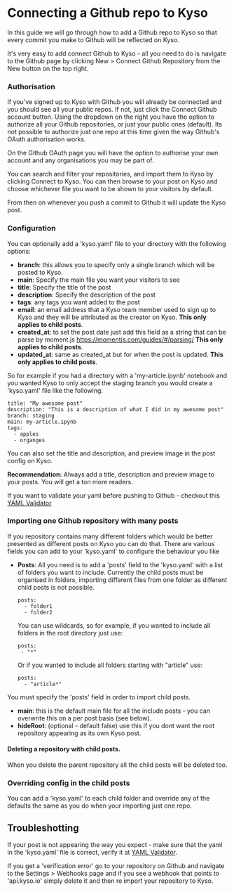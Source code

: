 # Connecting a Github repo to Kyso

In this guide we will go through how to add a Github repo to Kyso so that every commit you make to Github will be reflected on Kyso.

It's very easy to add connect Github to Kyso - all you need to do is navigate to the Github page by clicking New > Connect Github Repository from the New button on the top right.

### Authorisation

If you've signed up to Kyso with Github you will already be connected and you should see all your public repos.
If not, just click the Connect Github account button. Using the dropdown on the right you have the option
to authorize all your Github repositories, or just your public ones (default). Its not possible to authorize
just one repo at this time given the way Github's OAuth authorisation works.

On the Github OAuth page you will have the option to authorise your own account and any organisations you may be
part of.

You can search and filter your repositories, and import them to Kyso by clicking Connect to Kyso. You can then browse to your post on Kyso and choose whichever file you want to be shown to your visitors by default.

From then on whenever you push a commit to Github it will update the Kyso post.

### Configuration

You can optionally add a 'kyso.yaml' file to your directory with the following options:

- **branch**: this allows you to specify only a single branch which will be posted to Kyso.
- **main**: Specify the main file you want your visitors to see
- **title**: Specify the title of the post
- **description**: Specify the description of the post
- **tags**: any tags you want added to the post
- **email**:  an email address that a Kyso team member used to sign up to Kyso and they will be attributed as the creator on Kyso. __This only applies to child posts__.
- **created_at**: to set the post date just add this field as a string that can be parse by moment.js https://momentjs.com/guides/#/parsing/ __This only applies to child posts__.
- **updated_at**: same as created_at but for when the post is updated. __This only applies to child posts__.

So for example if you had a directory with a 'my-article.ipynb' notebook and you wanted Kyso to only accept the staging branch you would create a 'kyso.yaml' file like the following:

```
title: "My awesome post"
description: "This is a description of what I did in my awesome post"
branch: staging
main: my-article.ipynb
tags:
  - apples
  - organges
```

You can also set the title and description, and preview image in the post config on Kyso.

**Recommendation:** Always add a title, description and preview image to your posts. You will
get a ton more readers.

If you want to validate your yaml before pushing to Github - checkout this [YAML Validator](http://www.yamllint.com/)

### Importing one Github repository with many posts

If you repository contains many different folders which would be better presented
as different posts on Kyso you can do that. There are various fields you can add
to your 'kyso.yaml' to configure the behaviour you like

- **Posts**:  All you need is to add a 'posts' field
  to the 'kyso.yaml' with a list of folders you want to include. Currently the child
  posts must be organised in folders, importing different files from one folder as
  different child posts is not possible.

  ```
  posts:
    - folder1
    - folder2
  ```

  You can use wildcards, so for example, if you wanted to include all folders in the root directory just use:

  ```
  posts:
   - "*"
  ```

  Or if you wanted to include all folders starting with "article" use:

  ```
  posts:
    - "article*"
  ```

You must specify the 'posts' field in order to import child posts.

- **main**: this is the default main file for all the include posts - you can overwrite this on a per post basis (see below).
- **hideRoot**: (optional - default false) use this if you dont want the root repository appearing as its own Kyso post.

#### Deleting a repository with child posts.

When you delete the parent repository all the child posts will be deleted too.

### Overriding config in the child posts

You can add a 'kyso.yaml' to each child folder and override any of the defaults the same as you do when your importing just one repo.

## Troubleshotting

If your post is not appearing the way you expect - make sure that the yaml in the 'kyso.yaml' file is correct, verify it
at [YAML Validator](http://www.yamllint.com/).

If you get a 'verification error' go to your repository on Github and navigate to the Settings > Webhooks page
and if you see a webhook that points to 'api.kyso.io' simply delete it and then re import your repository to Kyso.


